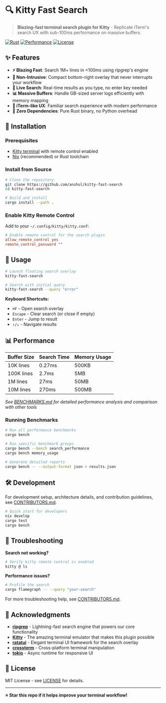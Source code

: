 # 🔍 Kitty Fast Search

> **Blazing-fast terminal search plugin for Kitty** - Replicate iTerm's search UX with sub-100ms performance on massive buffers

[![Rust](https://img.shields.io/badge/rust-stable-orange.svg)](https://www.rust-lang.org/)
[![Performance](https://img.shields.io/badge/performance-<100ms-green.svg)](./BENCHMARKS.md)
[![License](https://img.shields.io/badge/license-MIT-blue.svg)](LICENSE)

## ✨ Features

- **⚡ Blazing Fast**: Search 1M+ lines in <100ms using ripgrep's engine
- **🎯 Non-Intrusive**: Compact bottom-right overlay that never interrupts your workflow  
- **🔄 Live Search**: Real-time results as you type, no enter key needed
- **📊 Massive Buffers**: Handle GB-sized server logs efficiently with memory mapping
- **🎨 iTerm-like UX**: Familiar search experience with modern performance
- **🚀 Zero Dependencies**: Pure Rust binary, no Python overhead

## 🚀 Installation

### Prerequisites

- [Kitty terminal](https://sw.kovidgoyal.net/kitty/) with remote control enabled
- [Nix](https://nixos.org/) (recommended) or Rust toolchain

### Install from Source

```bash
# Clone the repository
git clone https://github.com/anshul/kitty-fast-search
cd kitty-fast-search

# Build and install
cargo install --path .
```

### Enable Kitty Remote Control

Add to your `~/.config/kitty/kitty.conf`:

```conf
# Enable remote control for the search plugin
allow_remote_control yes
remote_control_password ""
```

## 🎯 Usage

```bash
# Launch floating search overlay
kitty-fast-search

# Search with initial query
kitty-fast-search --query "error"
```

**Keyboard Shortcuts:**
- `⌘F` - Open search overlay
- `Escape` - Clear search (or close if empty)
- `Enter` - Jump to result
- `↑/↓` - Navigate results

## 📊 Performance

| Buffer Size | Search Time | Memory Usage |
|-------------|-------------|--------------|
| 10K lines   | 0.27ms      | 500KB        |
| 100K lines  | 2.7ms       | 5MB          |
| 1M lines    | 27ms        | 50MB         |
| 10M lines   | 270ms       | 500MB        |

*See [BENCHMARKS.md](BENCHMARKS.md) for detailed performance analysis and comparison with other tools*

### Running Benchmarks

```bash
# Run all performance benchmarks
cargo bench

# Run specific benchmark groups
cargo bench --bench search_performance
cargo bench memory_usage

# Generate detailed reports
cargo bench -- --output-format json > results.json
```

## 🛠️ Development

For development setup, architecture details, and contribution guidelines, see [CONTRIBUTORS.md](CONTRIBUTORS.md).

```bash
# Quick start for developers
nix develop
cargo test
cargo bench
```

## 🐛 Troubleshooting

**Search not working?**
```bash
# Verify kitty remote control is enabled
kitty @ ls
```

**Performance issues?**
```bash
# Profile the search
cargo flamegraph -- --query "your-search"
```

For more troubleshooting help, see [CONTRIBUTORS.md](CONTRIBUTORS.md#troubleshooting).

## 🙏 Acknowledgments

- [**ripgrep**](https://github.com/BurntSushi/ripgrep) - Lightning-fast search engine that powers our core functionality
- [**Kitty**](https://github.com/kovidgoyal/kitty) - The amazing terminal emulator that makes this plugin possible
- [**ratatui**](https://github.com/ratatui-org/ratatui) - Elegant terminal UI framework for the search overlay
- [**crossterm**](https://github.com/crossterm-rs/crossterm) - Cross-platform terminal manipulation
- [**tokio**](https://github.com/tokio-rs/tokio) - Async runtime for responsive UI

## 📄 License

MIT License - see [LICENSE](LICENSE) for details.

---

**⭐ Star this repo if it helps improve your terminal workflow!**

